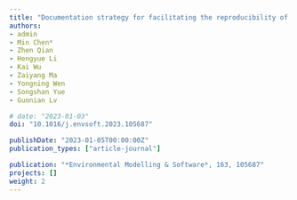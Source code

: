 ```yaml
---
title: "Documentation strategy for facilitating the reproducibility of geo-simulation experiments"
authors:
- admin
- Min Chen*
- Zhen Qian
- Hengyue Li
- Kai Wu
- Zaiyang Ma
- Yongning Wen
- Songshan Yue
- Guonian Lv

# date: "2023-01-03"
doi: "10.1016/j.envsoft.2023.105687"

publishDate: "2023-01-05T00:00:00Z"
publication_types: ["article-journal"]

publication: "*Environmental Modelling & Software*, 163, 105687"
projects: []
weight: 2
---
```



